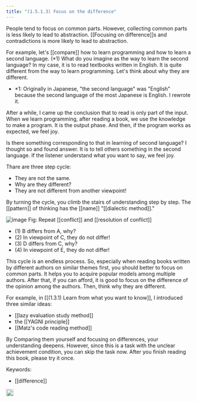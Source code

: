 ```yaml
---
title: "(1.5.1.3) Focus on the difference"
---
```


People tend to focus on common parts. However, collecting common parts is less likely to lead to abstraction. [[Focusing on difference]]s and contradictions is more likely to lead to abstraction.

For example, let's [[compare]] how to learn programming and how to learn a second language. (*1) What do you imagine as the way to learn the second language? In my case, it is to read textbooks written in English. It is quite different from the way to learn programming. Let's think about why they are different.

- *1: Originally in Japanese, "the second language" was "English" because the second language of the most Japanese is English. I rewrote it.

After a while, I came up the conclusion that to read is only part of the input.
When we learn programming, after reading a book, we use the knowledge to make a program. It is the output phase. And then, if the program works as expected, we feel joy.

Is there something corresponding to that in learning of second language? I thought so and found answer. It is to tell others something in the second language. If the listener understand what you want to say, we feel joy.

Thare are three step cycle:

- They are not the same.
- Why are they different?
- They are not different from another viewpoint!

By turning the cycle, you climb the stairs of understanding step by step. The [[pattern]] of thinking has the [[name]] "[[dialectic method]]."

![image](https://gyazo.com/82aae7c62b41f120d2333a07b996aa4c/thumb/1000)
Fig: Repeat [[conflict]] and [[resolution of conflict]]

- (1) B differs from A, why?
- (2) In viewpoint of C, they do not differ!
- (3) D differs from C, why?
- (4) In viewpoint of E, they do not differ!

This cycle is an endless process. So, especially when reading books written by different authors on similar themes first, you should better to focus on common parts. It helps you to acquire popular models among multiple authors.
After that, if you can afford, it is good to focus on the difference of the opinion among the authors. Then, think why they are different.

For example, in [[(1.3.1) Learn from what you want to know]], I introduced three similar ideas:

- [[lazy evaluation study method]]
- the [[YAGNI principle]]
- [[Matz's code reading method]]

By Comparing them yourself and focusing on differences, your understanding deepens. However, since this is a task with the unclear achievement condition, you can skip the task now. After you finish reading this book, please try it once.

Keywords:
- [[difference]]

<img src='https://scrapbox.io/api/pages/nishio/en/icon' alt='en.icon' height="19.5"/>